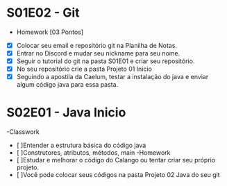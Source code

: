 # S01E02 - Git

- Homework [03 Pontos]
 - [x] Colocar seu email e repositório git na Planilha de Notas.
 - [x] Entrar no Discord e mudar seu nickname para seu nome.
 - [x] Seguir o tutorial do git na pasta S01E01 e criar seu repositório.
 - [x] No seu repositório crie a pasta Projeto 01 Inicio
 - [x] Seguindo a apostila da Caelum, testar a instalação do java e enviar algum código java para essa pasta.

# S02E01 - Java Inicio
-Classwork
- [ ]Entender a estrutura básica do código java
- [ ]Construtores, atributos, métodos, main
-Homework
- [ ]Estudar e melhorar o código do Calango ou tentar criar seu próprio projeto.
- [ ]Você pode colocar seus códigos na pasta Projeto 02 Java do seu git